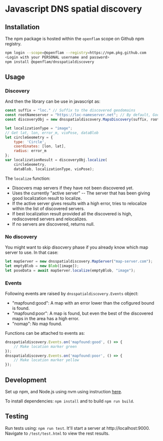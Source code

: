 # Javascript DNS spatial discovery

## Installation
The npm package is hosted within the `openflam` scope on Github npm registry.

```sh
npm login --scope=@openflam --registry=https://npm.pkg.github.com
<Login with your PERSONAL username and password>
npm install @openflam/dnsspatialdiscovery
```

## Usage

### Discovery
And then the library can be use in javascript as:
```javascript
const suffix = "loc." // Suffix to the discovered geodomains
const rootNameserver = "https://loc-nameserver.net"; // By default, Google's DNS server is used (https://dns.google/resolve)
const discoveryObj = new dnsspatialdiscovery.MapsDiscovery(suffix, rootNameserver);

let localizationType = "image";
// Get lat, lon, error_m, vioPose, dataBlob
let circleGeometry = {
    type: 'Circle',
    coordinates: [lon, lat],
    radius: error_m
};
var localizationResult = discoveryObj.localize(
    circleGeometry,
    dataBlob, localizationType, vioPose);
```

The `localize` function:
- Disocvers map servers if they have not been discovered yet.
- Uses the currently "active server" -- The server that has been giving good localization result to localize.
- If the active server gives results with a high error, tries to relocalize within the list of discovered servers.
- If best localization result provided all the discovered is high, rediscovered servers and relocalizes.
- If no servers are discovered, returns null.

### No discovery

You might want to skip disocvery phase if you already know which map server to use. In that case:

```js
let mapServer = new dnsspatialdiscovery.MapServer("map-server.com");
let emptyBlob = new Blob([image]);
let poseData = await mapServer.localize(emptyBlob, "image");
```

### Events

Following events are raised by `dnsspatialdiscovery.Events` object:
- "mapfound:good": A map with an error lower than the cofigured bound is found.
- "mapfound:poor": A map is found, but even the best of the discovered maps in the area has a high error.
- "nomap": No map found.

Functions can be attached to events as:
```javascript
dnsspatialdiscovery.Events.on('mapfound:good', () => {
    // Make location marker green
});
dnsspatialdiscovery.Events.on('mapfound:poor', () => {
    // Make location marker yellow
});
```

## Development

Set up npm, and Node.js using nvm using instruction [here](https://nodejs.org/en/download/package-manager). 

To install dependencies: `npm install` and to build `npm run build`.

## Testing

Run tests using: `npm run test`. It'll start a server at http://localhost:9000. Navigate to `/test/test.html` to view the rest results.

